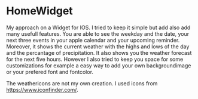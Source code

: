 # HomeWidget

My approach on a Widget for  IOS. I tried to keep it simple but add also add many usefull features. You are able to see the weekday and the date, your next three events in your apple calendar and your upcoming reminder. Moreover, it shows the current weather with the highs and lows of the day and the percantage of precipitation. It also shows you the weather forecast for the next five hours.
However I also tried to keep you space for some customizations for example a easy way to add your own backgroundimage or your prefered font and fontcolor.

The weathericons are not my own creation. I used icons from https://www.iconfinder.com/.
